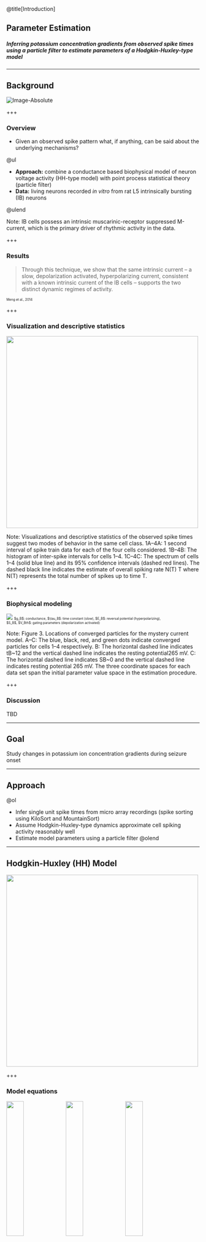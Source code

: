 @title[Introduction]
## Parameter Estimation
##### Inferring potassium concentration gradients from observed spike times using a particle filter to estimate parameters of a Hodgkin-Huxley-type model

---
## Background
![Image-Absolute](assets/meng2014.png)

+++
### Overview

- Given an observed spike pattern what, if anything, can be said about the underlying mechanisms? 

@ul
- **Approach:** combine a conductance based biophysical model of neuron voltage activity (HH-type model) with point process statistical theory (particle filter) 
- **Data:** living neurons recorded *in vitro* from rat L5 intrinsically bursting (IB) neurons 

@ulend

Note:
IB cells possess an intrinsic muscarinic-receptor suppressed M-current, which is the primary driver of rhythmic activity in the data.

+++
### Results

> Through this technique, we show that the same intrinsic current – a slow, depolarization activated, hyperpolarizing current, consistent with a known intrinsic current of the IB cells – supports the two distinct dynamic regimes of activity.

<span style="font-size: 0.6em">Meng et al., 2014</span>

+++
### Visualization and descriptive statistics
<img src="assets/meng2014fig1.png" height="500vh">

Note:
Visualizations and descriptive statistics of the observed spike times suggest two modes of behavior in the same cell class. 1A–4A: 1 second interval of spike train data for each of the four cells considered. 1B–4B: The histogram of inter-spike intervals for cells 1–4. 1C–4C: The spectrum of cells 1–4 (solid blue line) and its 95% confidence intervals (dashed red lines). The dashed black line indicates the estimate of overall spiking rate N(T) T where N(T) represents the total number of spikes up to time T.

+++
### Biophysical modeling
<img src="assets/meng2014fig3.png" max-height="500vh">
 
<span style="font-size: 0.6em">
 $g_B$: conductance, $\tau_B$: time constant (slow), $E_B$: reversal potential (hyperpolarizing), <br>
 $S_B$, $V_Bth$: gating parameters (depolarization activated)
</span> 

Note:
Figure 3. Locations of converged particles for the mystery current model. A–C: The blue, black, red, and green dots indicate converged particles for cells 1–4 respectively. B: The horizontal dashed line indicates tB~12 and the vertical dashed line indicates the resting potential265 mV. C: The horizontal dashed line indicates SB~0 and the vertical dashed line indicates resting potential 265 mV. The three coordinate spaces for each data set span the initial parameter value space in the estimation procedure.

+++
### Discussion
TBD

---
## Goal
Study changes in potassium ion concentration gradients during seizure onset

---
## Approach

@ol
- Infer single unit spike times from micro array recordings (spike sorting using KiloSort and MountainSort)
- Assume Hodgkin-Huxley-type dynamics approximate cell spiking activity reasonably well
- Estimate model parameters using a particle filter
@olend

---
## Hodgkin-Huxley (HH) Model
<img src="assets/hhDiagram.png" height="500vh">

+++
### Model equations
<img src="assets/meng2014eq2.png" width="30%" style="vertical-align: top">
<img src="assets/meng2014eq3.0.png" width="30%" style="vertical-align: top">
<img src="assets/meng2014eq3.1.png" width="30%" style="vertical-align: top">

---
## Particle Filter 
## (Sequential Monte Carlo)

+++
### Overview

<span style="padding: 15px">
`
$$
\mathbb P(\mathbf{S}_{1:K}, \mathbf{\Theta} | \Delta N_k) = 
\frac{\mathbb P(\Delta N_k | \mathbf{S}_{1:K}, \mathbf{\Theta}) \mathbb P(\mathbf{S}_{1:K}, \mathbf{\Theta})}{\mathbb P(\Delta N_k)}
$$
`
</span>

<img src="assets/pf.gif" height="300vh">

+++
### Overview

<img src="assets/overview1.png" height="240vh">
<img src="assets/overview2.png" height="240vh">

+++
### Particle filter considerations

@ul
- Intensity function (how particles are assigned weights)
- Resampling scheme (how we avoid degeneracy)
@ulend

+++
#### Intensity function

<span style="padding: 15px">
`$$\lambda_k = \left\{\begin{array}{cl}
b, & if \ S_{win} = 0 \\
\frac{h}{1 + |\Delta N_{win} - \Delta N_{obs}|^2}, & otherwise
\end{array}\right.$$`
</span>

<span style="font-size: 0.6em">
`
$$ 
\Delta N_{win} = \mbox{spikes in window}, \quad \Delta N_{obs} =\mbox{observed spikes}, 
$$
$$$$
$$
W = \mbox{5 ms}, \quad h = \frac{1}{5ms}, \quad b = \frac{h}{10}
$$
`
</span>

+++
### Intensity function
<img src="assets/intensityFun.png" height="500vh">

+++
### Resampling scheme
Multinomial resampling 
(aka Bootstrap particle filter?)

<img src="assets/resampling.png" height="400vh">

<span style="font-size: 0.6em">
```matlab
inds = floor(interp1(cumsum(weights), 1:N, r, 'linear', 0)) + 1;
```
</span>

+++
#### Annealed Particle Filter

---
## Progress

---
## Considerations


